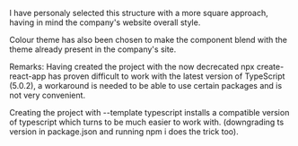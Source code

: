 I have personaly selected this structure with a more square approach, having in mind the company's website overall style.

Colour theme has also been chosen to make the component blend with the theme already present in the company's site.

Remarks:
Having created the project with the now decrecated npx create-react-app has proven difficult to work with the latest version of TypeScript (5.0.2), a workaround is needed to be able to use certain packages and is not very convenient.

Creating the project with --template typescript installs a compatible version of typescript which turns to be much easier to work with.
(downgrading ts version in package.json and running npm i does the trick too).


